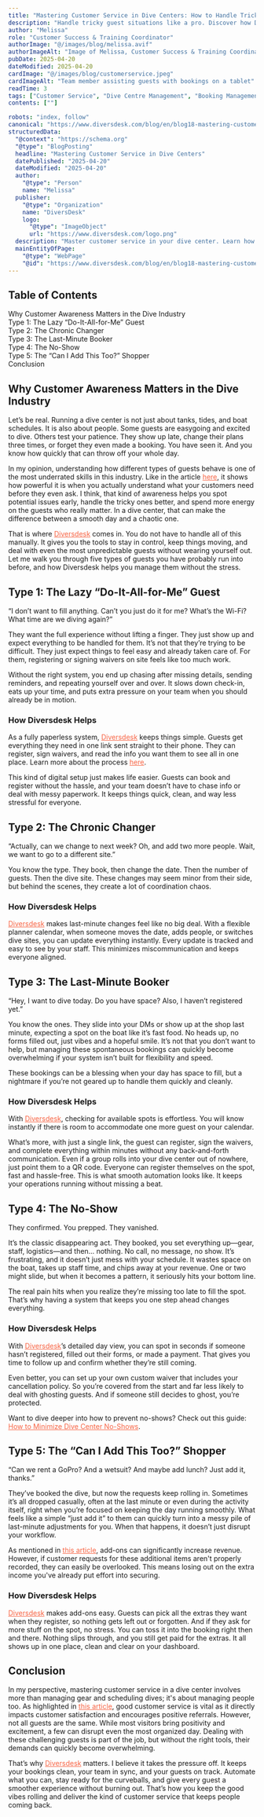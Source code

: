 ```yaml
---
title: "Mastering Customer Service in Dive Centers: How to Handle Tricky Customers with Diversdesk"
description: "Handle tricky guest situations like a pro. Discover how Diversdesk helps dive centers simplify and strengthen customer service."
author: "Melissa"
role: "Customer Success & Training Coordinator"
authorImage: "@/images/blog/melissa.avif"
authorImageAlt: "Image of Melissa, Customer Success & Training Coordinator"
pubDate: 2025-04-20
dateModified: 2025-04-20
cardImage: "@/images/blog/customerservice.jpeg"
cardImageAlt: "Team member assisting guests with bookings on a tablet"
readTime: 3
tags: ["Customer Service", "Dive Centre Management", "Booking Management", "Digital Waivers"]
contents: [""]

robots: "index, follow"
canonical: "https://www.diversdesk.com/blog/en/blog18-mastering-customer-service"
structuredData:
  "@context": "https://schema.org"
  "@type": "BlogPosting"
  headline: "Mastering Customer Service in Dive Centers"
  datePublished: "2025-04-20"
  dateModified: "2025-04-20"
  author:
    "@type": "Person"
    name: "Melissa"
  publisher:
    "@type": "Organization"
    name: "DiversDesk"
    logo:
      "@type": "ImageObject"
      url: "https://www.diversdesk.com/logo.png"
  description: "Master customer service in your dive center. Learn how to deal with tricky guests and streamline experiences using Diversdesk."
  mainEntityOfPage:
    "@type": "WebPage"
    "@id": "https://www.diversdesk.com/blog/en/blog18-mastering-customer-service"
---
```


<!-- Table of Contents -->
<nav id="toc" class="mb-8">
  <h2 class="text-xl font-bold mb-3">Table of Contents</h2>
  <ul class="space-y-2 text-neutral-600 dark:text-neutral-400">
    <li><a href="#awareness" class="hover:text-neutral-800 dark:hover:text-neutral-200">Why Customer Awareness Matters in the Dive Industry</a></li>
    <li><a href="#lazy" class="hover:text-neutral-800 dark:hover:text-neutral-200">Type 1: The Lazy “Do-It-All-for-Me” Guest</a></li>
    <li><a href="#changer" class="hover:text-neutral-800 dark:hover:text-neutral-200">Type 2: The Chronic Changer</a></li>
    <li><a href="#lastminute" class="hover:text-neutral-800 dark:hover:text-neutral-200">Type 3: The Last-Minute Booker</a></li>
    <li><a href="#noshow" class="hover:text-neutral-800 dark:hover:text-neutral-200">Type 4: The No-Show</a></li>
    <li><a href="#addons" class="hover:text-neutral-800 dark:hover:text-neutral-200">Type 5: The “Can I Add This Too?” Shopper</a></li>
    <li><a href="#conclusion" class="hover:text-neutral-800 dark:hover:text-neutral-200">Conclusion</a></li>
  </ul>
</nav>

<h2 id="introduction" class="section-heading">Why Customer Awareness Matters in the Dive Industry</h2>
<p>
Let’s be real. Running a dive center is not just about tanks, tides, and boat schedules. It is also about people. Some guests are easygoing and excited to dive. Others test your patience. They show up late, change their plans three times, or forget they even made a booking. You have seen it. And you know how quickly that can throw off your whole day.
</p>
<p>

In my opinion, understanding how different types of guests behave is one of the most underrated skills in this industry. Like in the article <a href="https://hbr.org/2011/12/know-what-your-customers-want-before-they-dohttps://hbr.org/2011/12/know-what-your-customers-want-before-they-do" rel="noopener noreferrer" style="color: #F86545">here</a>, it shows how powerful it is when you actually understand what your customers need before they even ask. I think, that kind of awareness helps you spot potential issues early, handle the tricky ones better, and spend more energy on the guests who really matter. In a dive center, that can make the difference between a smooth day and a chaotic one.
</p>
<p>
That is where <a href="https://www.diversdesk.com/" target="_blank" rel="noopener noreferrer" style="color: #F86545">Diversdesk</a> comes in. You do not have to handle all of this manually. It gives you the tools to stay in control, keep things moving, and deal with even the most unpredictable guests without wearing yourself out.
Let me walk you through five types of guests you have probably run into before, and how Diversdesk helps you manage them without the stress.
</p>


<h2 id="lazy" class="section-heading">Type 1: The Lazy “Do-It-All-for-Me” Guest</h2>
<p>
“I don’t want to fill anything. Can’t you just do it for me? What’s the Wi-Fi? What time are we diving again?”
</p>
<p>
They want the full experience without lifting a finger. They just show up and expect everything to be handled for them. It’s not that they’re trying to be difficult. They just expect things to feel easy and already taken care of. For them, registering or signing waivers on site feels like too much work.
</p>
<p>
Without the right system, you end up chasing after missing details, sending reminders, and repeating yourself over and over. It slows down check-in, eats up your time, and puts extra pressure on your team when you should already be in motion.
</p>
<h3>How Diversdesk Helps</h3>
<p>
As a fully paperless system, <a href="https://www.diversdesk.com/" target="_blank" rel="noopener noreferrer" style="color: #F86545">Diversdesk</a> keeps things simple. Guests get everything they need in one link sent straight to their phone. They can register, sign waivers, and read the info you want them to see all in one place. Learn more about the process <a href="https://www.diversdesk.com/blog/en/blog1-how-to-digitally-onboard-fun-divers/" target="_blank" rel="noopener noreferrer" style="color: #F86545">here</a>.
</p>
<p>
This kind of digital setup just makes life easier. Guests can book and register without the hassle, and your team doesn’t have to chase info or deal with messy paperwork. It keeps things quick, clean, and way less stressful for everyone.
</p>


<h2 id="changer" class="section-heading">Type 2: The Chronic Changer</h2>
<p>
“Actually, can we change to next week? Oh, and add two more people. Wait, we want to go to a different site.”
</p>
<p>
You know the type. They book, then change the date. Then the number of guests. Then the dive site. These changes may seem minor from their side, but behind the scenes, they create a lot of coordination chaos.
</p>
<h3>How Diversdesk Helps</h3>
<p>
<a href="https://www.diversdesk.com/" target="_blank" rel="noopener noreferrer" style="color: #F86545">Diversdesk</a> makes last-minute changes feel like no big deal. With a flexible planner calendar, when someone moves the date, adds people, or switches dive sites, you can update everything instantly. Every update is tracked and easy to see by your staff. This minimizes miscommunication and keeps everyone aligned.
</p>


<h2 id="lastminute" class="section-heading">Type 3: The Last-Minute Booker</h2>
<p>
“Hey, I want to dive today. Do you have space? Also, I haven’t registered yet.”
</p>
<p>
You know the ones. They slide into your DMs or show up at the shop last minute, expecting a spot on the boat like it’s fast food. No heads up, no forms filled out, just vibes and a hopeful smile. It’s not that you don’t want to help, but managing these spontaneous bookings can quickly become overwhelming if your system isn’t built for flexibility and speed.
</p>
<p>
These bookings can be a blessing when your day has space to fill, but a nightmare if you’re not geared up to handle them quickly and cleanly.
</p>
<h3>How Diversdesk Helps</h3>
<p>
With <a href="https://www.diversdesk.com/" target="_blank" rel="noopener noreferrer" style="color: #F86545">Diversdesk</a>, checking for available spots is effortless. You will know instantly if there is room to accommodate one more guest on your calendar.
</p>
<p>
What’s more, with just a single link, the guest can register, sign the waivers, and complete everything within minutes without any back-and-forth communication. Even if a group rolls into your dive center out of nowhere, just point them to a QR code. Everyone can register themselves on the spot, fast and hassle-free. This is what smooth automation looks like. It keeps your operations running without missing a beat.
</p>


<h2 id="noshow" class="section-heading">Type 4: The No-Show</h2>
<p>
They confirmed. You prepped. They vanished.
</p>
<p>
It’s the classic disappearing act. They booked, you set everything up—gear, staff, logistics—and then… nothing. No call, no message, no show. It’s frustrating, and it doesn’t just mess with your schedule. It wastes space on the boat, takes up staff time, and chips away at your revenue. One or two might slide, but when it becomes a pattern, it seriously hits your bottom line.
</p>
<p>
The real pain hits when you realize they’re missing too late to fill the spot. That’s why having a system that keeps you one step ahead changes everything.
</p>
<h3>How Diversdesk Helps</h3>
<p>
With <a href="https://www.diversdesk.com/" target="_blank" rel="noopener noreferrer" style="color: #F86545">Diversdesk</a>’s detailed day view, you can spot in seconds if someone hasn’t registered, filled out their forms, or made a payment. That gives you time to follow up and confirm whether they’re still coming.
</p>
<p>
Even better, you can set up your own custom waiver that includes your cancellation policy. So you’re covered from the start and far less likely to deal with ghosting guests. And if someone still decides to ghost, you’re protected.
</p>
<p>
Want to dive deeper into how to prevent no-shows? Check out this guide: <a href="https://www.diversdesk.com/blog/en/minimize-dive-center-no-shows/" target="_blank" rel="noopener noreferrer" style="color: #F86545">How to Minimize Dive Center No-Shows</a>.
</p>


<h2 id="addons" class="section-heading">Type 5: The “Can I Add This Too?” Shopper</h2>
<p>
“Can we rent a GoPro? And a wetsuit? And maybe add lunch? Just add it, thanks.”
</p>
<p>
They’ve booked the dive, but now the requests keep rolling in. Sometimes it’s all dropped casually, often at the last minute or even during the activity itself, right when you’re focused on keeping the day running smoothly. What feels like a simple “just add it” to them can quickly turn into a messy pile of last-minute adjustments for you. When that happens, it doesn’t just disrupt your workflow.
</p>
<p>
As mentioned in <a href="https://uk.indeed.com/career-advice/career-development/add-on-sales" target="_blank" rel="noopener noreferrer" style="color: #F86545">this article</a>, add-ons can significantly increase revenue. However, if customer requests for these additional items aren't properly recorded, they can easily be overlooked. This means losing out on the extra income you've already put effort into securing.
</p>
<h3>How Diversdesk Helps</h3>
<p>
<a href="https://www.diversdesk.com/" target="_blank" rel="noopener noreferrer" style="color: #F86545">Diversdesk</a> makes add-ons easy. Guests can pick all the extras they want when they register, so nothing gets left out or forgotten. And if they ask for more stuff on the spot, no stress. You can toss it into the booking right then and there. Nothing slips through, and you still get paid for the extras. It all shows up in one place, clean and clear on your dashboard.
</p>


<h2 id="conclusion" class="section-heading">Conclusion</h2>
<p>
In my perspective, mastering customer service in a dive center involves more than managing gear and scheduling dives; it's about managing people too. As highlighted in <a href="https://edcollaborative.com/blog/essential-customer-service-skills/#:~:text=Why%20Good%20Customer%20Service%20Is,word%2Dof%2Dmouth%20referrals." target="_blank" rel="noopener noreferrer" style="color: #F86545">this article</a>, good customer service is vital as it directly impacts customer satisfaction and encourages positive referrals. However, not all guests are the same. While most visitors bring positivity and excitement, a few can disrupt even the most organized day. Dealing with these challenging guests is part of the job, but without the right tools, their demands can quickly become overwhelming.
</p>
<p>
That’s why <a href="https://www.diversdesk.com/" target="_blank" rel="noopener noreferrer" style="color: #F86545">Diversdesk</a> matters. I believe it takes the pressure off. It keeps your bookings clean, your team in sync, and your guests on track. Automate what you can, stay ready for the curveballs, and give every guest a smoother experience without burning out. That’s how you keep the good vibes rolling and deliver the kind of customer service that keeps people coming back.
</p>

</p>
